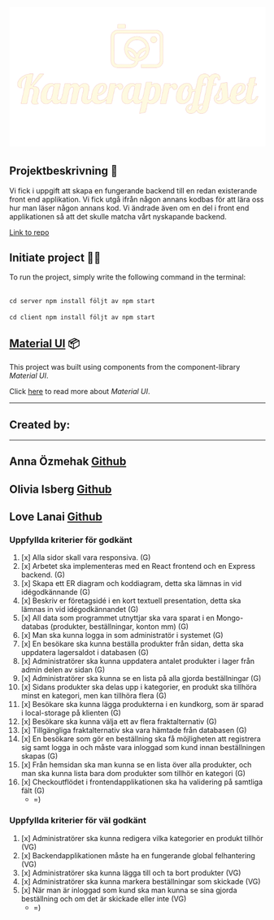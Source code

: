 # ![KAMERPROFFSET](src/assets/img/smallogo.png)

## Projektbeskrivning 📃

Vi fick i uppgift att skapa en fungerande backend till en redan existerande front end applikation. Vi fick utgå ifrån någon annans kodbas för att
lära oss hur man läser någon annans kod. Vi ändrade även om en del i front end applikationen så att det skulle matcha vårt nyskapande backend.

[Link to repo](https://github.com/lovelanai/Slutprojekt-Kameraproffset)

## Initiate project 👨‍💻

To run the project, simply write the following command in the terminal:

```

cd server npm install följt av npm start

cd client npm install följt av npm start

```

## [Material UI](https://mui.com/getting-started/installation/) 📦

This project was built using components from the component-library _Material UI_.

Click [here](https://mui.com/getting-started/installation/) to read more about _Material UI_.

---

## Created by:

---

## Anna Özmehak [**Github**](https://github.com/A-Ozmehak)

## Olivia Isberg [**Github**](https://github.com/OliviaIsberg)

## Love Lanai [**Github**](https://github.com/lovelanai)

### Uppfyllda kriterier för godkänt

1. [x] Alla sidor skall vara responsiva. (G)
2. [x] Arbetet ska implementeras med en React frontend och en Express backend. (G)
3. [x] Skapa ett ER diagram och koddiagram, detta ska lämnas in vid idégodkännande (G)
4. [x] Beskriv er företagsidé i en kort textuell presentation, detta ska lämnas in vid idégodkännandet (G)
5. [x] All data som programmet utnyttjar ska vara sparat i en Mongo-databas (produkter, beställningar, konton mm) (G)
6. [x] Man ska kunna logga in som administratör i systemet (G)
7. [x] En besökare ska kunna beställa produkter från sidan, detta ska uppdatera lagersaldot i databasen (G)
8. [x] Administratörer ska kunna uppdatera antalet produkter i lager från admin delen av sidan (G)
9. [x] Administratörer ska kunna se en lista på alla gjorda beställningar (G)
10. [x] Sidans produkter ska delas upp i kategorier, en produkt ska tillhöra minst en kategori, men kan tillhöra flera (G)
11. [x] Besökare ska kunna lägga produkterna i en kundkorg, som är sparad i local-storage på klienten (G)
12. [x] Besökare ska kunna välja ett av flera fraktalternativ (G)
13. [x] Tillgängliga fraktalternativ ska vara hämtade från databasen (G)
14. [x] En besökare som gör en beställning ska få möjligheten att registrera sig samt logga in och måste vara inloggad som kund innan beställningen skapas (G)
15. [x] Från hemsidan ska man kunna se en lista över alla produkter, och man ska kunna lista bara dom produkter som tillhör en kategori (G)
16. [x] Checkoutflödet i frontendapplikationen ska ha validering på samtliga fält (G)
    - =)

### Uppfyllda kriterier för väl godkänt

1. [x] Administratörer ska kunna redigera vilka kategorier en produkt tillhör (VG)
2. [x] Backendapplikationen måste ha en fungerande global felhantering (VG)
3. [x] Administratörer ska kunna lägga till och ta bort produkter (VG)
4. [x] Administratörer ska kunna markera beställningar som skickade (VG)
5. [x] När man är inloggad som kund ska man kunna se sina gjorda beställning och om det är skickade eller inte (VG)
   - =)

